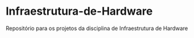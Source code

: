 # Infraestrutura-de-Hardware
Repositório para os projetos da disciplina de Infraestrutura de Hardware
